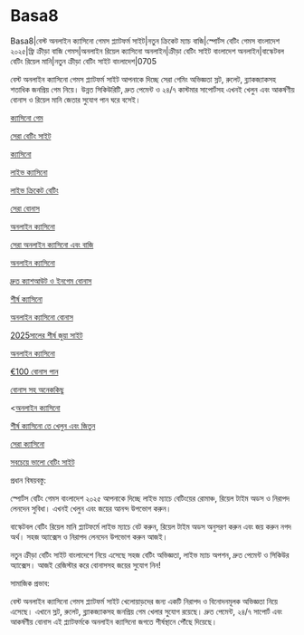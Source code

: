 # Basa8
Basa8|বেস্ট অনলাইন ক্যাসিনো গেমস প্ল্যাটফর্ম সাইট|নতুন ক্রিকেট ম্যাচ বাজি|স্পোর্টস বেটিং গেমস বাংলাদেশ ২০২৫|ফ্রি ক্রীড়া বাজি গেমস|অনলাইন রিয়েল ক্যাসিনো অনলাইন|ক্রীড়া বেটিং সাইট বাংলাদেশ অনলাইন|বাস্কেটবল বেটিং রিয়েল মানি|নতুন ক্রীড়া বেটিং সাইট বাংলাদেশ|0705

বেস্ট অনলাইন ক্যাসিনো গেমস প্ল্যাটফর্ম সাইট আপনাকে দিচ্ছে সেরা গেমিং অভিজ্ঞতা স্লট, রুলেট, ব্ল্যাকজ্যাকসহ শতাধিক জনপ্রিয় গেম নিয়ে। উন্নত সিকিউরিটি, দ্রুত পেমেন্ট ও ২৪/৭ কাস্টমার সাপোর্টসহ এখনই খেলুন এবং আকর্ষণীয় বোনাস ও রিয়েল মানি জেতার সুযোগ পান ঘরে বসেই।

<a href="https://basa8pc.com/">ক্যাসিনো গেম</a>

<a href="https://basa8pc.net/">সেরা বেটিং সাইট</a>

<a href="https://basa8live.com/">ক্যাসিনো</a>

<a href="https://basa8live.net/">লাইভ ক্যাসিনো</a>

<a href="https://basa8uk.com/">লাইভ ক্রিকেট বেটিং</a>

<a href="https://basa8uk.net/">সেরা বোনাস</a>

<a href="https://basa8hub.com/">অনলাইন ক্যাসিনো</a>

<a href="https://basa8hub.net/">সেরা অনলাইন ক্যাসিনো এবং বাজি</a>

<a href="https://basa8sx.com/">অনলাইন ক্যাসিনো</a>

<a href="https://basa8sx.net/">দ্রুত ক্যাশআউট ও ইনগেম বোনাস</a>

<a href="https://basa8wap.net/">শীর্ষ ক্যাসিনো</a>

<a href="https://basa8wap.com/">অনলাইন ক্যাসিনো বোনাস</a>

<a href="https://basa8now.com/">2025সালের শীর্ষ জুয়া সাইট</a>

<a href="https://basa8now.net/">অনলাইন ক্যাসিনো </a>

<a href="https://basa8pro.com/">€100 বোনাস পান</a>

<a href="https://basa8pro.net/">বোনাস সহ অনেককিছু</a> 

<<a href="https://basa8vip.net/">অনলাইন ক্যাসিনো</a>

<a href="https://basa8us.net/">শীর্ষ ক্যাসিনো তে খেলুন এবং জিতুন</a>

<a href="https://basa8vip.com/">সেরা ক্যাসিনো</a>

<a href="https://basa8us.com/">সবচেয়ে ভালো বেটিং সাইট</a>

প্রধান বিষয়বস্তু:

স্পোর্টস বেটিং গেমস বাংলাদেশ ২০২৫ আপনাকে দিচ্ছে লাইভ ম্যাচে বেটিংয়ের রোমাঞ্চ, রিয়েল টাইম অডস ও নিরাপদ লেনদেন সুবিধা। এখনই খেলুন এবং জয়ের আনন্দ উপভোগ করুন।

বাস্কেটবল বেটিং রিয়েল মানি প্ল্যাটফর্মে লাইভ ম্যাচে বেট করুন, রিয়েল টাইম অডস অনুসরণ করুন এবং জয় করুন নগদ অর্থ। সহজ অ্যাক্সেস ও নিরাপদ লেনদেন উপভোগ করুন আজই।

নতুন ক্রীড়া বেটিং সাইট বাংলাদেশে নিয়ে এসেছে সহজ বেটিং অভিজ্ঞতা, লাইভ ম্যাচ অপশন, দ্রুত পেমেন্ট ও সিকিউর অ্যাক্সেস। আজই রেজিস্টার করে বোনাসসহ জয়ের সুযোগ নিন!

সামাজিক প্রভাব:

বেস্ট অনলাইন ক্যাসিনো গেমস প্ল্যাটফর্ম সাইট খেলোয়াড়দের জন্য একটি নিরাপদ ও বিনোদনমূলক অভিজ্ঞতা নিয়ে এসেছে। এখানে স্লট, রুলেট, ব্ল্যাকজ্যাকসহ জনপ্রিয় গেম খেলার সুযোগ রয়েছে। দ্রুত পেমেন্ট, ২৪/৭ সাপোর্ট এবং আকর্ষণীয় বোনাস এই প্ল্যাটফর্মকে অনলাইন ক্যাসিনো জগতে শীর্ষস্থানে পৌঁছে দিয়েছে।
